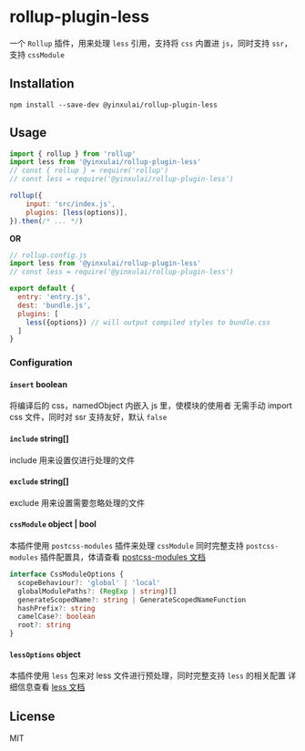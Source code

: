 # rollup-plugin-less

一个 `Rollup` 插件，用来处理 `less` 引用，支持将 `css` 内置进 `js`，同时支持 `ssr`，支持 `cssModule`

## Installation

```
npm install --save-dev @yinxulai/rollup-plugin-less
```

## Usage

```js
import { rollup } from 'rollup'
import less from '@yinxulai/rollup-plugin-less'
// const { rollup } = require('rollup')
// const less = require('@yinxulai/rollup-plugin-less')

rollup({
    input: 'src/index.js',
    plugins: [less(options)],
}).then(/* ... */)
```
**OR**

```js
// rollup.config.js
import less from '@yinxulai/rollup-plugin-less'
// const less = require('@yinxulai/rollup-plugin-less')

export default {
  entry: 'entry.js',
  dest: 'bundle.js',
  plugins: [
    less({options}) // will output compiled styles to bundle.css
  ]
}
```

### Configuration

#### `insert` boolean 

将编译后的 css，namedObject 内嵌入 js 里，使模块的使用者
无需手动 import css 文件，同时对 ssr 支持友好，默认 `false`

#### `include` string[]

 include 用来设置仅进行处理的文件

#### `exclude` string[]

 exclude 用来设置需要忽略处理的文件

#### `cssModule` object | bool

 本插件使用 `postcss-modules` 插件来处理 `cssModule`
 同时完整支持 `postcss-modules` 插件配置具，体请查看
 [postcss-modules 文档](https://github.com/css-modules/postcss-modules)

```ts
interface CssModuleOptions {
  scopeBehaviour?: 'global' | 'local'
  globalModulePaths?: (RegExp | string)[]
  generateScopedName?: string | GenerateScopedNameFunction
  hashPrefix?: string
  camelCase?: boolean
  root?: string
}
```

#### `lessOptions` object
 本插件使用 `less` 包来对 less 文件进行预处理，同时完整支持 `less` 的相关配置
 详细信息查看 [less 文档](https://github.com/less/less-docs/blob/master/content/usage/less-options.md)

## License

MIT

